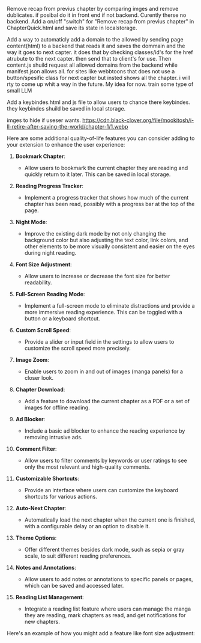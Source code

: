 Remove recap from previus chapter by comparing imges and remove dublicates. if posibal do it in front end if not backend. Curently therse no backend. 
Add a on/off "switch" for "Remove recap from previus chapter" in ChapterQuick.html and save its state in localstorage. 


Add a way to automaticly add a domain to the allowed by sending page content(html) to a backend that reads it and saves the dommain and the way it goes to next capter. it does that by checking classes/id's for the href atrubute to the next capter. then send that to client's for use.
Then content.js shuild request all allowed domains from the backend while manifest.json allows all.
for sites like webbtoons that does not use a button/spesific class for next capter but insted shows all the chapter. i will rty to come up whit a way in the future. 
My idea for now. train some type of small LLM

Add a keybindes.html and js file to allow users to chance there keybindes. they keybindes shuild be saved in local storage. 





imges to hide if useser wants. 
https://cdn.black-clover.org/file/mookitosh/i-ll-retire-after-saving-the-world/chapter-1/1.webp







Here are some additional quality-of-life features you can consider adding to your extension to enhance the user experience:

1. **Bookmark Chapter**:
   - Allow users to bookmark the current chapter they are reading and quickly return to it later. This can be saved in local storage.

2. **Reading Progress Tracker**:
   - Implement a progress tracker that shows how much of the current chapter has been read, possibly with a progress bar at the top of the page.

3. **Night Mode**:
   - Improve the existing dark mode by not only changing the background color but also adjusting the text color, link colors, and other elements to be more visually consistent and easier on the eyes during night reading.

4. **Font Size Adjustment**:
   - Allow users to increase or decrease the font size for better readability.

5. **Full-Screen Reading Mode**:
   - Implement a full-screen mode to eliminate distractions and provide a more immersive reading experience. This can be toggled with a button or a keyboard shortcut.

6. **Custom Scroll Speed**:
   - Provide a slider or input field in the settings to allow users to customize the scroll speed more precisely.

7. **Image Zoom**:
   - Enable users to zoom in and out of images (manga panels) for a closer look.

8. **Chapter Download**:
   - Add a feature to download the current chapter as a PDF or a set of images for offline reading.

9. **Ad Blocker**:
   - Include a basic ad blocker to enhance the reading experience by removing intrusive ads.

10. **Comment Filter**:
    - Allow users to filter comments by keywords or user ratings to see only the most relevant and high-quality comments.

11. **Customizable Shortcuts**:
    - Provide an interface where users can customize the keyboard shortcuts for various actions.

12. **Auto-Next Chapter**:
    - Automatically load the next chapter when the current one is finished, with a configurable delay or an option to disable it.

13. **Theme Options**:
    - Offer different themes besides dark mode, such as sepia or gray scale, to suit different reading preferences.

14. **Notes and Annotations**:
    - Allow users to add notes or annotations to specific panels or pages, which can be saved and accessed later.

15. **Reading List Management**:
    - Integrate a reading list feature where users can manage the manga they are reading, mark chapters as read, and get notifications for new chapters.

Here's an example of how you might add a feature like font size adjustment:

